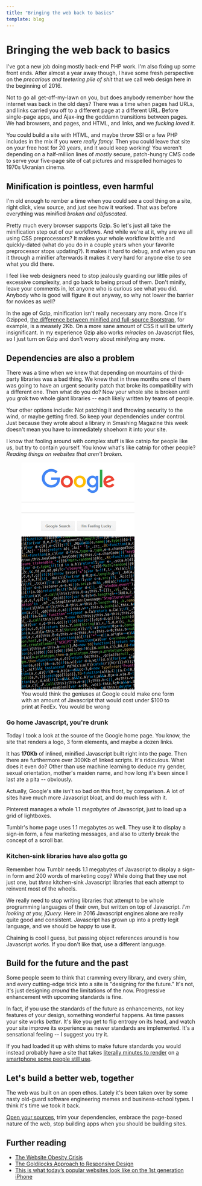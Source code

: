 ```yaml
---
title: "Bringing the web back to basics"
template: blog
---
```


# Bringing the web back to basics

I've got a new job doing mostly back-end PHP work. I'm also fixing up some front ends. After almost a year away though, I have some fresh perspective on the *precarious and teetering pile of shit* that we call web design here in the beginning of 2016.

Not to go all get-off-my-lawn on you, but does anybody remember how the internet was back in the old days? There was a time when pages had URLs, and links carried you off to a different page at a different URL. Before single-page apps, and Ajax-ing the goddamn transitions between pages. We had browsers, and pages, and HTML, and links, and we *fucking loved it.*

You could build a site with HTML, and maybe throw SSI or a few PHP includes in the mix if you were *really fancy.* Then you could leave that site on your free host for 20 years, and it would keep working! You weren't depending on a half-million lines of *mostly* secure, patch-hungry CMS code to serve your five-page site of cat pictures and misspelled homages to 1970s Ukranian cinema.


## Minification is pointless, even harmful

I'm old enough to rember a time when you could see a cool thing on a site, right click, view source, and just see how it worked. That was before everything was <strike>minified</strike> *broken and obfuscated*.

Pretty much every browser supports Gzip. So let's just all take the minification step out of our workflows. And while we're at it, why are we all using CSS preprocessors? It makes your whole workflow brittle and quickly-dated (what do you do in a couple years when your favorite preprocessor stops updating?). It makes it hard to debug, and when you run it through a minifier afterwards it makes it very hard for anyone else to see what you did there.

I feel like web designers need to stop jealously guarding our little piles of excessive complexity, and go back to being proud of them. Don't minify, leave your comments in, let anyone who is curious see what you did. Anybody who is good will figure it out anyway, so why not lower the barrier for novices as well?

In the age of Gzip, minification isn't really necessary any more. Once it's Gzipped, [the difference between minified and full-source Bootstrap](https://css-tricks.com/the-difference-between-minification-and-gzipping/), for example, is a measely 2Kb. On a more sane amount of CSS it will be utterly insignificant. In my experience Gzip also works *miracles* on Javascript files, so I just turn on Gzip and don't worry about minifying any more.


## Dependencies are also a problem

There was a time when we knew that depending on mountains of third-party libraries was a bad thing. We knew that in three months one of them was going to have an urgent security patch that broke its compatibility with a different one. Then what do you do? Now your whole site is broken until you grok two whole giant libraries -- each likely written by teams of people.

Your other options include: Not patching it and throwing security to the wind, or maybe getting fired. So keep your dependencies under control. Just because they wrote about a library in Smashing Magazine this week doesn't mean you have to immediately shoehorn it into your site.

I know that fooling around with complex stuff is like catnip for people like us, but try to contain yourself. You know what's like catnip for other people? *Reading things on websites that aren't broken.*

<figure>
    <img src="google.png">
    <figcaption>
        You would think the geniuses at Google could make one form with an amount of Javascript that would cost under $100 to print at FedEx. You would be wrong
    </figcaption>
</figure>

### Go home Javascript, you're drunk

Today I took a look at the source of the Google home page. You know, the site that renders a logo, 3 form elements, and maybe a dozen links.

It has **170Kb** of inlined, minified Javascript built right into the page. Then there are furthermore over 300Kb of linked scripts. It's ridiculous. What does it even do? Other than use machine learning to deduce my gender, sexual orientation, mother's maiden name, and how long it's been since I last ate a pita -- obviously.

Actually, Google's site isn't so bad on this front, by comparison. A lot of sites have much more Javascript bloat, and do much less with it.

Pinterest manages a whole 1.1 *megabytes* of Javascript, just to load up a grid of lightboxes.

Tumblr's home page uses 1.1 megabytes as well. They use it to display a sign-in form, a few marketing messages, and also to utterly break the concept of a scroll bar.


### Kitchen-sink libraries have also gotta go

Remember how Tumblr needs 1.1 megabytes of Javascript to display a sign-in form and 200 words of marketing copy? While doing that they use not just one, but *three* kitchen-sink Javascript libraries that each attempt to reinvent most of the wheels.

We really need to stop writing libraries that attempt to be whole programming languages of their own, but written on top of Javascript. *I'm looking at you, jQuery.* Here in 2016 Javascript engines alone are really quite good and consistent. Javascript has grown up into a pretty legit language, and we should be happy to use it.

Chaining is cool I guess, but passing object references around is how Javascript works. If you don't like that, use a different language.


## Build for the future and the past

Some people seem to think that cramming every library, and every shim, and every cutting-edge trick into a site is "designing for the future." It's not, it's just designing *around* the limitations of the now. Progressive enhancement with upcoming standards is fine.

In fact, if you use the standards of the future as enhancements, not key features of your design, something wonderful happens. As time passes your site works *better*. It's like you get to flip entropy on its head, and watch your site improve its experience as newer standards are implemented. It's a sensational feeling -- I suggest you try it.

If you had loaded it up with shims to make future standards you would instead probably have a site that takes [literally minutes to render](https://medium.com/hacker-daily/this-is-what-today-s-popular-websites-look-like-on-the-1st-generation-iphone-15ce122703a1#.7ar07ih9r) on [a smartphone some people still use](http://www.marketwatch.com/story/some-apple-fans-stick-with-original-2007-iphone-2013-09-10).


## Let's build a better web, together

The web was built on an open ethos. Lately it's been taken over by some nasty old-guard software engineering memes and business-school types. I think it's time we took it back.

[Open your sources](https://github.com/jobyone/byjoby.com), trim your dependencies, embrace the page-based nature of the web, stop building apps when you should be building sites.

<aside>

<h1>Further reading</h1>

<ul>
    <li><a href="http://idlewords.com/talks/website_obesity.htm">The Website Obesity Crisis</a></li>
    <li><a href="http://goldilocksapproach.com/article/">The Goldilocks Approach to Responsive Design</a></li>
    <li><a href="https://medium.com/hacker-daily/this-is-what-today-s-popular-websites-look-like-on-the-1st-generation-iphone-15ce122703a1#.7ar07ih9r">This is what today’s popular websites look like on the 1st generation iPhone</a></li>
</ul>

</aside>
